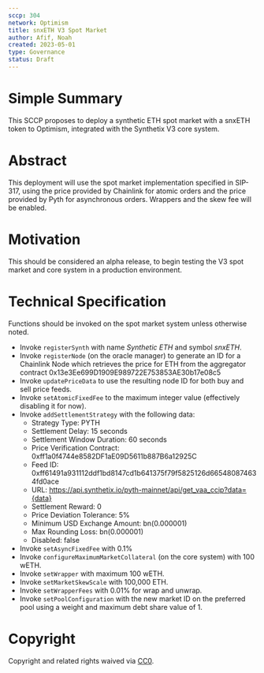 ```yaml
---
sccp: 304
network: Optimism
title: snxETH V3 Spot Market
author: Afif, Noah
created: 2023-05-01
type: Governance
status: Draft
---
```


# Simple Summary

This SCCP proposes to deploy a synthetic ETH spot market with a snxETH token to Optimism, integrated with the Synthetix V3 core system.

# Abstract

This deployment will use the spot market implementation specified in SIP-317, using the price provided by Chainlink for atomic orders and the price provided by Pyth for asynchronous orders. Wrappers and the skew fee will be enabled.

# Motivation

This should be considered an alpha release, to begin testing the V3 spot market and core system in a production environment.

# Technical Specification

Functions should be invoked on the spot market system unless otherwise noted.

- Invoke `registerSynth` with name _Synthetic ETH_ and symbol _snxETH_.
- Invoke `registerNode` (on the oracle manager) to generate an ID for a Chainlink Node which retrieves the price for ETH from the aggregator contract 0x13e3Ee699D1909E989722E753853AE30b17e08c5
- Invoke `updatePriceData` to use the resulting node ID for both buy and sell price feeds.
- Invoke `setAtomicFixedFee` to the maximum integer value (effectively disabling it for now).
- Invoke `addSettlementStrategy` with the following data:
  - Strategy Type: PYTH
  - Settlement Delay: 15 seconds
  - Settlement Window Duration: 60 seconds
  - Price Verification Contract: 0xff1a0f4744e8582DF1aE09D5611b887B6a12925C
  - Feed ID: 0xff61491a931112ddf1bd8147cd1b641375f79f5825126d665480874634fd0ace
  - URL: https://api.synthetix.io/pyth-mainnet/api/get_vaa_ccip?data={data}
  - Settlement Reward: 0
  - Price Deviation Tolerance: 5%
  - Minimum USD Exchange Amount: bn(0.000001)
  - Max Rounding Loss: bn(0.000001)
  - Disabled: false
- Invoke `setAsyncFixedFee` with 0.1%
- Invoke `configureMaximumMarketCollateral` (on the core system) with 100 wETH.
- Invoke `setWrapper` with maximum 100 wETH.
- Invoke `setMarketSkewScale` with 100,000 ETH.
- Invoke `setWrapperFees` with 0.01% for wrap and unwrap.
- Invoke `setPoolConfiguration` with the new market ID on the preferred pool using a weight and maximum debt share value of 1.

# Copyright

Copyright and related rights waived via [CC0](https://creativecommons.org/publicdomain/zero/1.0/).
